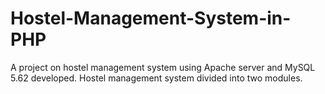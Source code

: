 # Hostel-Management-System-in-PHP
A project on hostel management system using Apache server and MySQL 5.62 developed. Hostel management system divided into two modules.
